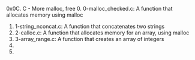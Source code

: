 0x0C. C - More malloc, free
0. 0-malloc_checked.c: A function that allocates memory using malloc
1. 1-string_nconcat.c: A function that concatenates two strings
2. 2-calloc.c: A function that allocates memory for an array, using malloc
3. 3-array_range.c: A function that creates an array of integers
4.
5.